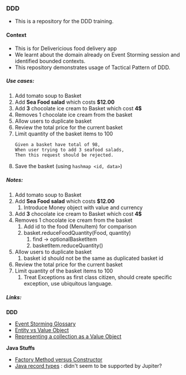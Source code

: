 ### DDD 

- This is a repository for the DDD training.

#### Context
- This is for Delivericious food delivery app
- We learnt about the domain already on Event Storming session and identified bounded contexts. 
- This repository demonstrates usage of Tactical Pattern of DDD. 

##### Use cases:
1. Add  tomato soup to Basket
2. Add **Sea Food salad** which costs **$12.00**
3. Add **3** chocolate ice cream to Basket which cost **4$**
4. Removes 1 chocolate ice cream from the basket
5. Allow users to duplicate basket
6. Review the total price for the current basket
7. Limit quantity of the basket items to 100
   ```
   Given a basket have total of 98,
   When user trying to add 3 seafood salads,
   Then this request should be rejected.
   ```
8. Save the basket (using `hashmap <id, data>`)

##### Notes:
1. Add  tomato soup to Basket
2. Add **Sea Food salad** which costs **$12.00**
    1. Introduce Money object with value and currency
3. Add **3** chocolate ice cream to Basket which cost **4$**
4. Removes 1 chocolate ice cream from the basket
    1. Add id to the food (MenuItem) for comparison
    2. basket.reduceFoodQuantity(Food, quantity)
        1. find -> optionalBasketItem
        2. basketItem.reduceQuantity()
5. Allow users to duplicate basket
    1. basket id should not be the same as duplicated basket id
6. Review the total price for the current basket
7. Limit quantity of the basket items to 100
   1. Treat Exceptions as first class citizen, should create specific exception, use ubiquitous language.

##### Links:
**DDD**
- [Event Storming Glossary](https://github.com/ddd-crew/eventstorming-glossary-cheat-sheet)
- [Entity vs Value Object](https://enterprisecraftsmanship.com/posts/entity-vs-value-object-the-ultimate-list-of-differences/)
- [Representing a collection as a Value Object](https://enterprisecraftsmanship.com/posts/representing-collection-as-value-object/)

**Java Stuffs**
- [Factory Method versus Constructor](https://www.artima.com/articles/josh-bloch-on-design#part13)
- [Java record types](https://howtodoinjava.com/java14/java-14-record-type/) : didn't seem to be supported by Jupiter?

